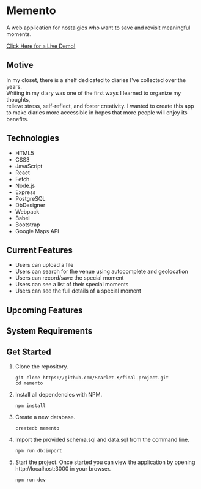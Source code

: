 # Memento

A web application for nostalgics who want to save and revisit meaningful moments.

[Click Here for a Live Demo!](https://memento.sangahkim.com/)

## Motive
In my closet, there is a shelf dedicated to diaries I've collected over the years.  
Writing in my diary was one of the first ways I learned to organize my thoughts,  
relieve stress, self-reflect, and foster creativity. I wanted to create this app  
to make diaries more accessible in hopes that more people will enjoy its benefits.

## Technologies
- HTML5   
- CSS3   
- JavaScript  
- React  
- Fetch  
- Node.js  
- Express  
- PostgreSQL  
- DbDesigner  
- Webpack  
- Babel  
- Bootstrap  
- Google Maps API

## Current Features
- Users can upload a file
- Users can search for the venue using autocomplete and geolocation  
- Users can record/save the special moment 
- Users can see a list of their special moments
- Users can see the full details of a special moment

## Upcoming Features

## System Requirements

## Get Started
1. Clone the repository.

    ```shell
    git clone https://github.com/Scarlet-K/final-project.git
    cd memento
    ```

2. Install all dependencies with NPM.

    ```shell
    npm install
    ```

3. Create a new database.

    ```shell
    createdb memento
    ```

4. Import the provided schema.sql and data.sql from the command line.

    ```shell
    npm run db:import
    
5. Start the project. Once started you can view the application by opening http://localhost:3000 in your browser.

    ```shell
    npm run dev
    
